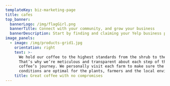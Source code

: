 ```yaml
---
templateKey: biz-marketing-page
title: cafes
top_banner:
  bannerLogo: /img/flagGirl.png
  bannerTitle: Connect with your community, and grow your business
  bannerDescription: Start by finding and claiming your Yelp business page for free, or add your business here
image_panels:
  - image: /img/products-grid1.jpg
    orientation: right
    text: >-
      We hold our coffee to the highest standards from the shrub to the cup.
      That’s why we’re meticulous and transparent about each step of the
      coffee’s journey. We personally visit each farm to make sure the
      conditions are optimal for the plants, farmers and the local environment.
    title: Great coffee with no compromises
---
```



